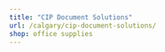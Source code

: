 ```yaml
---
title: "CIP Document Solutions"
url: /calgary/cip-document-solutions/
shop: office supplies
---
```

